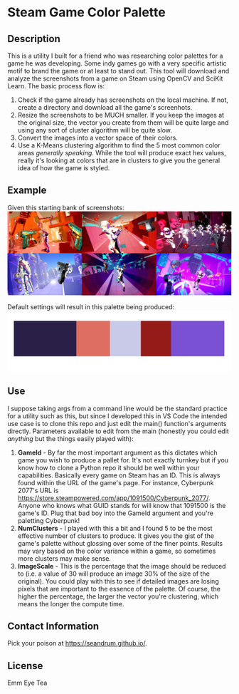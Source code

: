 # Steam Game Color Palette
## Description

This is a utility I built for a friend who was researching color palettes for a game he was developing. Some indy games go with a very specific artistic motif to brand the game or at least to stand out. This tool will download and analyze the screenshots from a game on Steam using OpenCV and SciKit Learn. The basic process flow is:

1. Check if the game already has screenshots on the local machine. If not, create a directory and download all the game's screenhots.
2. Resize the screenshots to be MUCH smaller. If you keep the images at the original size, the vector you create from them will be quite large and using any sort of cluster algorithm will be quite slow.
3. Convert the images into a vector space of their colors.
4. Use a K-Means clustering algorithm to find the 5 most common color areas *generally speaking*. While the tool will produce exact hex values, really it's looking at colors that are in clusters to give you the general idea of how the game is styled. 

## Example

Given this starting bank of screenshots:
![Starting Screenshots](https://github.com/SeanDrum/game-color-palette/blob/master/starting-screenshots.png)

Default settings will result in this palette being produced:
![Resulting Palette](https://github.com/SeanDrum/game-color-palette/blob/master/palette-example.PNG?raw=true)

## Use 

I suppose taking args from a command line would be the standard practice for a utility such as this, but since I developed this in VS Code the intended use case is to clone this repo and just edit the main() function's arguments directly. Parameters available to edit from the main (honestly you could edit *anything* but the things easily played with):

1. **GameId** - By far the most important argument as this dictates which game you wish to produce a pallet for. It's not exactly turnkey but if you know how to clone a Python repo it should be well within your capabilities. Basically every game on Steam has an ID. This is always found within the URL of the game's page. For instance, Cyberpunk 2077's URL is https://store.steampowered.com/app/1091500/Cyberpunk_2077/. Anyone who knows what GUID stands for will know that 1091500 is the game's ID. Plug that bad boy into the GameId argument and you're paletting Cyberpunk!
2. **NumClusters** - I played with this a bit and I found 5 to be the most effective number of clusters to produce. It gives you the gist of the game's palette without glossing over some of the finer points. Results may vary based on the color variance within a game, so sometimes more clusters may make sense.
3. **ImageScale** - This is the percentage that the image should be reduced to (i.e. a value of 30 will produce an image 30% of the size of the original). You could play with this to see if detailed images are losing pixels that are important to the essence of the palette. Of course, the higher the percentage, the larger the vector you're clustering, which means the longer the compute time. 

## Contact Information

Pick your poison at https://seandrum.github.io/.

## License

Emm Eye Tea